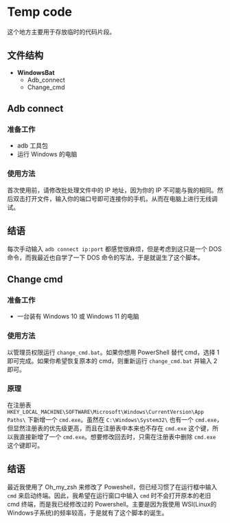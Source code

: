 # Temp code

这个地方主要用于存放临时的代码片段。

## 文件结构

- **WindowsBat**
  - Adb_connect
  - Change_cmd

## Adb connect

### 准备工作

- adb 工具包
- 运行 Windows 的电脑

### 使用方法

首次使用前，请修改批处理文件中的 IP 地址，因为你的 IP 不可能与我的相同。然后双击打开文件，输入你的端口号即可连接你的手机，从而在电脑上进行无线调试。

## 结语

每次手动输入 `adb connect ip:port` 都感觉很麻烦，但是考虑到这只是一个 DOS 命令，而我最近也自学了一下 DOS 命令的写法，于是就诞生了这个脚本。

## Change cmd

### 准备工作

- 一台装有 Windows 10 或 Windows 11 的电脑

### 使用方法

以管理员权限运行 `change_cmd.bat`。如果你想用 PowerShell 替代 cmd，选择 1 即可完成。如果你希望恢复原本的 cmd，则重新运行 `change_cmd.bat` 并输入 2 即可。

### 原理

在注册表 `HKEY_LOCAL_MACHINE\SOFTWARE\Microsoft\Windows\CurrentVersion\App Paths\` 下新增一个 `cmd.exe`。虽然在 `C:\Windows\System32\` 也有一个 `cmd.exe`，但显然注册表的优先级更高，而且在注册表中本来也不存在 `cmd.exe` 这个键，所以我直接新增了一个 `cmd.exe`。想要修改回去时，只需在注册表中删除 `cmd.exe` 这个键即可。

## 结语

最近我使用了 Oh_my_zsh 来修改了 Poweshell，但已经习惯了在运行框中输入 `cmd` 来启动终端。因此，我希望在运行窗口中输入 `cmd` 时不会打开原本的老旧 cmd 终端，而是我已经修改过的 Powershell。主要是因为我使用 WSl(Linux的Windows子系统)的频率较高，于是就有了这个脚本的诞生。